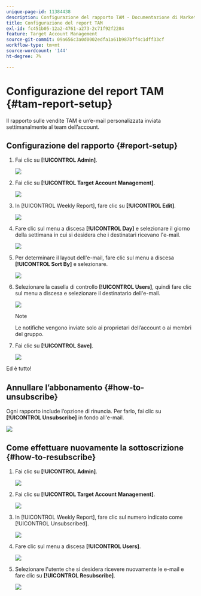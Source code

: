 ```yaml
---
unique-page-id: 11384438
description: Configurazione del rapporto TAM - Documentazione di Marketo - Documentazione del prodotto
title: Configurazione del report TAM
exl-id: fc451b05-12a2-4761-a273-2c71f92f2284
feature: Target Account Management
source-git-commit: 09a656c3a0d0002edfa1a61b987bff4c1dff33cf
workflow-type: tm+mt
source-wordcount: '144'
ht-degree: 7%

---
```


# Configurazione del report TAM {#tam-report-setup}

Il rapporto sulle vendite TAM è un’e-mail personalizzata inviata settimanalmente al team dell’account.

## Configurazione del rapporto {#report-setup}

1. Fai clic su **[!UICONTROL Admin]**.

   ![](assets/one-3.png)

1. Fai clic su **[!UICONTROL Target Account Management]**.

   ![](assets/tam-report-setup-2.png)

1. In [!UICONTROL Weekly Report], fare clic su **[!UICONTROL Edit]**.

   ![](assets/three-3.png)

1. Fare clic sul menu a discesa **[!UICONTROL Day]** e selezionare il giorno della settimana in cui si desidera che i destinatari ricevano l&#39;e-mail.

   ![](assets/four-4.png)

1. Per determinare il layout dell&#39;e-mail, fare clic sul menu a discesa **[!UICONTROL Sort By]** e selezionare.

   ![](assets/five-3.png)

1. Selezionare la casella di controllo **[!UICONTROL Users]**, quindi fare clic sul menu a discesa e selezionare il destinatario dell&#39;e-mail.

   ![](assets/six-2.png)

   >[!NOTE]
   >
   >Le notifiche vengono inviate solo ai proprietari dell’account o ai membri del gruppo.

1. Fai clic su **[!UICONTROL Save]**.

   ![](assets/seven-2.png)

Ed è tutto!

## Annullare l’abbonamento {#how-to-unsubscribe}

Ogni rapporto include l’opzione di rinuncia. Per farlo, fai clic su **[!UICONTROL Unsubscribe]** in fondo all&#39;e-mail.

![](assets/eight-1.png)

## Come effettuare nuovamente la sottoscrizione {#how-to-resubscribe}

1. Fai clic su **[!UICONTROL Admin]**.

   ![](assets/one-3.png)

1. Fai clic su **[!UICONTROL Target Account Management]**.

   ![](assets/tam-report-setup-10.png)

1. In [!UICONTROL Weekly Report], fare clic sul numero indicato come [!UICONTROL Unsubscribed].

   ![](assets/nine.png)

1. Fare clic sul menu a discesa **[!UICONTROL Users]**.

   ![](assets/ten.png)

1. Selezionare l&#39;utente che si desidera ricevere nuovamente le e-mail e fare clic su **[!UICONTROL Resubscribe]**.

   ![](assets/eleven.png)
